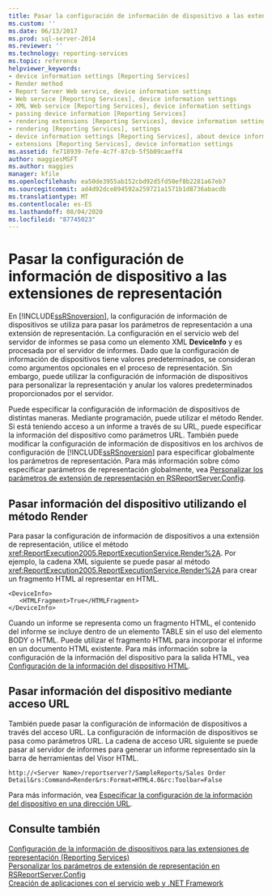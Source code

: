 ```yaml
---
title: Pasar la configuración de información de dispositivo a las extensiones de representación | Microsoft Docs
ms.custom: ''
ms.date: 06/13/2017
ms.prod: sql-server-2014
ms.reviewer: ''
ms.technology: reporting-services
ms.topic: reference
helpviewer_keywords:
- device information settings [Reporting Services]
- Render method
- Report Server Web service, device information settings
- Web service [Reporting Services], device information settings
- XML Web service [Reporting Services], device information settings
- passing device information [Reporting Services]
- rendering extensions [Reporting Services], device information settings
- rendering [Reporting Services], settings
- device information settings [Reporting Services], about device information settings
- extensions [Reporting Services], device information settings
ms.assetid: fe718939-7efe-4c7f-87cb-5f5b09caeff4
author: maggiesMSFT
ms.author: maggies
manager: kfile
ms.openlocfilehash: ea50de3955ab152cbd92d5fd50ef8b2281a67eb7
ms.sourcegitcommit: ad4d92dce894592a259721a1571b1d8736abacdb
ms.translationtype: MT
ms.contentlocale: es-ES
ms.lasthandoff: 08/04/2020
ms.locfileid: "87745023"
---
```

# <a name="passing-device-information-settings-to-rendering-extensions"></a>Pasar la configuración de información de dispositivo a las extensiones de representación
  En [!INCLUDE[ssRSnoversion](../../../includes/ssrsnoversion-md.md)], la configuración de información de dispositivos se utiliza para pasar los parámetros de representación a una extensión de representación. La configuración en el servicio web del servidor de informes se pasa como un elemento XML **DeviceInfo** y es procesada por el servidor de informes. Dado que la configuración de información de dispositivos tiene valores predeterminados, se consideran como argumentos opcionales en el proceso de representación. Sin embargo, puede utilizar la configuración de información de dispositivos para personalizar la representación y anular los valores predeterminados proporcionados por el servidor.  
  
 Puede especificar la configuración de información de dispositivos de distintas maneras. Mediante programación, puede utilizar el método Render. Si está teniendo acceso a un informe a través de su URL, puede especificar la información del dispositivo como parámetros URL. También puede modificar la configuración de información de dispositivos en los archivos de configuración de [!INCLUDE[ssRSnoversion](../../../includes/ssrsnoversion-md.md)] para especificar globalmente los parámetros de representación. Para más información sobre cómo especificar parámetros de representación globalmente, vea [Personalizar los parámetros de extensión de representación en RSReportServer.Config](../../customize-rendering-extension-parameters-in-rsreportserver-config.md).  
  
## <a name="passing-device-information-using-the-render-method"></a>Pasar información del dispositivo utilizando el método Render  
 Para pasar la configuración de información de dispositivos a una extensión de representación, utilice el método <xref:ReportExecution2005.ReportExecutionService.Render%2A>. Por ejemplo, la cadena XML siguiente se puede pasar al método <xref:ReportExecution2005.ReportExecutionService.Render%2A> para crear un fragmento HTML al representar en HTML.  
  
```  
<DeviceInfo>  
   <HTMLFragment>True</HTMLFragment>  
</DeviceInfo>  
```  
  
 Cuando un informe se representa como un fragmento HTML, el contenido del informe se incluye dentro de un elemento TABLE sin el uso del elemento BODY o HTML. Puede utilizar el fragmento HTML para incorporar el informe en un documento HTML existente. Para más información sobre la configuración de la información del dispositivo para la salida HTML, vea [Configuración de la información del dispositivo HTML](../../html-device-information-settings.md).  
  
## <a name="passing-device-information-using-url-access"></a>Pasar información del dispositivo mediante acceso URL  
 También puede pasar la configuración de información de dispositivos a través del acceso URL. La configuración de información de dispositivos se pasa como parámetros URL. La cadena de acceso URL siguiente se puede pasar al servidor de informes para generar un informe representado sin la barra de herramientas del Visor HTML.  
  
```  
http://<Server Name>/reportserver?/SampleReports/Sales Order Detail&rs:Command=Render&rs:Format=HTML4.0&rc:Toolbar=False  
```  
  
 Para más información, vea [Especificar la configuración de la información del dispositivo en una dirección URL](../../specify-device-information-settings-in-a-url.md).  
  
## <a name="see-also"></a>Consulte también  
 [Configuración de la información de dispositivos para las extensiones de representación &#40;Reporting Services&#41;](../../device-information-settings-for-rendering-extensions-reporting-services.md)   
 [Personalizar los parámetros de extensión de representación en RSReportServer.Config](../../customize-rendering-extension-parameters-in-rsreportserver-config.md)   
 [Creación de aplicaciones con el servicio web y .NET Framework](building-applications-using-the-web-service-and-the-net-framework.md)  
  
  
